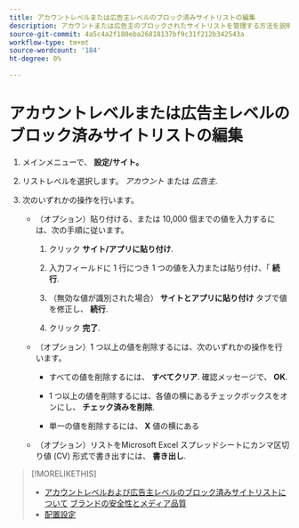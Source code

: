```yaml
---
title: アカウントレベルまたは広告主レベルのブロック済みサイトリストの編集
description: アカウントまたは広告主のブロックされたサイトリストを管理する方法を説明します。
source-git-commit: 4a5c4a2f180eba26818137bf9c31f212b342543a
workflow-type: tm+mt
source-wordcount: '184'
ht-degree: 0%

---
```


# アカウントレベルまたは広告主レベルのブロック済みサイトリストの編集

1. メインメニューで、 **設定/サイト。**

1. リストレベルを選択します。 *アカウント* または *広告主*.

1. 次のいずれかの操作を行います。

   * （オプション）貼り付ける、または 10,000 個までの値を入力するには、次の手順に従います。

      1. クリック **サイト/アプリに貼り付け**.

      1. 入力フィールドに 1 行につき 1 つの値を入力または貼り付け、「 **続行**.

      1. （無効な値が識別された場合） **サイトとアプリに貼り付け** タブで値を修正し、 **続行**.

      1. クリック **完了**.
   * （オプション）1 つ以上の値を削除するには、次のいずれかの操作を行います。

      * すべての値を削除するには、 **すべてクリア**. 確認メッセージで、 **OK**.

      * 1 つ以上の値を削除するには、各値の横にあるチェックボックスをオンにし、 **チェック済みを削除**.

      * 単一の値を削除するには、 **X** 値の横にある
   * （オプション）リストをMicrosoft Excel スプレッドシートにカンマ区切り値 (CV) 形式で書き出すには、 **書き出し**.



>[!MORELIKETHIS]
>
>* [アカウントレベルおよび広告主レベルのブロック済みサイトリストについて](/help/dsp/admin/blocked-sites-list-about.md)
   > [ブランドの安全性とメディア品質](/help/dsp/introduction/features/brand-safety-media-quality.md)
>* [配置設定](/help/dsp/campaign-management/placements/placement-settings.md)

